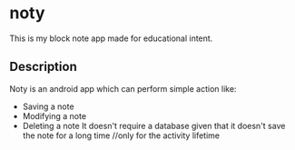 # noty
This is my block note app made for educational intent. 
## Description
Noty is an android app which can perform simple action like:
* Saving a note
* Modifying a note
* Deleting a note
It doesn't require a database given that it doesn't save the note for a long time //only for the activity lifetime
